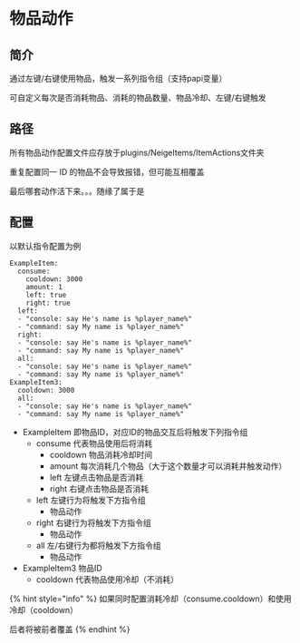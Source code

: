# 物品动作

## 简介

通过左键/右键使用物品，触发一系列指令组（支持papi变量）

可自定义每次是否消耗物品、消耗的物品数量、物品冷却、左键/右键触发

## 路径

所有物品动作配置文件应存放于plugins/NeigeItems/ItemActions文件夹

重复配置同一 ID 的物品不会导致报错，但可能互相覆盖

最后哪套动作活下来。。。随缘了属于是

## 配置

以默认指令配置为例

```
ExampleItem:
  consume:
    cooldown: 3000
    amount: 1
    left: true
    right: true
  left:
  - "console: say He's name is %player_name%"
  - "command: say My name is %player_name%"
  right: 
  - "console: say He's name is %player_name%"
  - "command: say My name is %player_name%"
  all: 
  - "console: say He's name is %player_name%"
  - "command: say My name is %player_name%"
ExampleItem3:
  cooldown: 3000
  all: 
  - "console: say He's name is %player_name%"
  - "command: say My name is %player_name%"
```

* ExampleItem 即物品ID，对应ID的物品交互后将触发下列指令组
  * consume 代表物品使用后将消耗
    * cooldown 物品消耗冷却时间
    * amount 每次消耗几个物品（大于这个数量才可以消耗并触发动作）
    * left 左键点击物品是否消耗
    * right 右键点击物品是否消耗
  * left 左键行为将触发下方指令组
    * 物品动作
  * right 右键行为将触发下方指令组
    * 物品动作
  * all 左/右键行为都将触发下方指令组
    * 物品动作
* ExampleItem3 物品ID
  * cooldown 代表物品使用冷却（不消耗）

{% hint style="info" %}
如果同时配置消耗冷却（consume.cooldown）和使用冷却（cooldown）

后者将被前者覆盖
{% endhint %}
